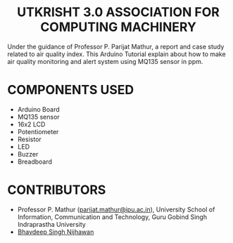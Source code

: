 <h1 align="center">UTKRISHT 3.0 ASSOCIATION FOR COMPUTING MACHINERY</h1>

Under the guidance of Professor P. Parijat Mathur, a report and case study related to air quality index. This Arduino Tutorial explain about how to make air quality monitoring and alert system using MQ135 sensor in ppm.

# COMPONENTS USED

- Arduino Board
- MQ135 sensor
- 16x2 LCD
- Potentiometer
- Resistor
- LED
- Buzzer
- Breadboard

# CONTRIBUTORS

- Professor P. Mathur (parijat.mathur@ipu.ac.in), University School of Information, Communication and Technology, Guru Gobind Singh Indraprastha University
- [Bhavdeep Singh Nijhawan](https://www.linkedin.com/in/bhavdeep-singh-nijhawan-739634280)
